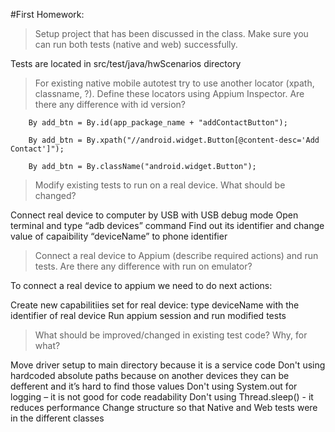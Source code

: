 #First Homework:
>Setup project that has been discussed in the class. Make sure you can run both tests (native and web) successfully.

Tests are located in src/test/java/hwScenarios directory

>For existing native mobile autotest try to use another locator (xpath, classname, ?). Define these locators using Appium Inspector. Are there any difference with id version?

        By add_btn = By.id(app_package_name + "addContactButton");

        By add_btn = By.xpath("//android.widget.Button[@content-desc='Add Contact']");

        By add_btn = By.className("android.widget.Button");
        
>Modify existing tests to run on a real device. What should be changed?

Connect real device to computer by USB with USB debug mode
Open terminal and type “adb devices” command
Find out its identifier and change value of capaibility “deviceName” to phone identifier

>Connect a real device to Appium (describe required actions) and run tests. Are there any difference with run on emulator?

To connect a real device to appium we need to do next actions:

Create new capabilitiies set for real device: type deviceName with the identifier of real device
Run appium session and run modified tests

>What should be improved/changed in existing test code? Why, for what?

Move driver setup to main directory because it is a service code
Don't using hardcoded absolute paths because on another devices they can be defferent and it’s hard to find those values
Don't using System.out for logging – it is not good for code readability
Don't using Thread.sleep() - it reduces performance
Change structure so that Native and Web tests were in the different classes
